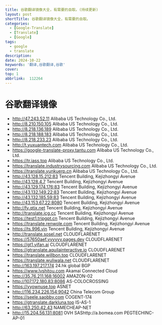 ```yaml
---
title: 谷歌翻译镜像大全，有需要的自取。(持续更新)
layout: post
shortTitle: 谷歌翻译镜像大全，有需要的自取。
categories:
  - [Google-Translate]
  - [Translate]
  - [Google]
tags:
  - google
  - translate
description:  
date: 2024-10-22
keywords: '翻译,谷歌翻译,谷歌'
cover:  
top: 1
abbrlink:  112264
---
```


# 谷歌翻译镜像

- http://47.243.52.11   Alibaba US Technology Co., Ltd.
- http://8.210.150.105   Alibaba US Technology Co., Ltd.
- http://8.218.136.189   Alibaba US Technology Co., Ltd.
- http://8.218.188.183   Alibaba US Technology Co., Ltd.
- http://8.218.233.23   Alibaba US Technology Co., Ltd.
- http://t.yuxuantech.com   Alibaba US Technology Co., Ltd.
- https://google-translate-proxy.tantu.com   Alibaba US Technology Co., Ltd.
- https://tr.iass.top   Alibaba US Technology Co., Ltd.
- https://translate.industrysourcing.com   Alibaba US Technology Co., Ltd.
- https://translate.yunkuerp.cn   Alibaba US Technology Co., Ltd.
- http://43.128.15.212:83   Tencent Building, Kejizhongyi Avenue
- http://43.128.4.7   Tencent Building, Kejizhongyi Avenue
- http://43.129.174.176:83   Tencent Building, Kejizhongyi Avenue
- http://43.132.149.22:83   Tencent Building, Kejizhongyi Avenue
- http://43.132.185.59:83   Tencent Building, Kejizhongyi Avenue
- http://43.153.67.22:8080   Tencent Building, Kejizhongyi Avenue
- http://fy.qtjx.net   Tencent Building, Kejizhongyi Avenue
- http://translate.icg.cc   Tencent Building, Kejizhongyi Avenue
- https://test1.tripgpt.cn   Tencent Building, Kejizhongyi Avenue
- https://translate.renwole.com   Tencent Building, Kejizhongyi Avenue
- https://ts.996.vin   Tencent Building, Kejizhongyi Avenue
- http://translate.sosel.net   CLOUDFLARENET
- https://57650aef.vvvvvv.pages.dev   CLOUDFLARENET
- https://gt1.yifan.ai   CLOUDFLARENET
- https://gtranslate.aquilainteractive.io   CLOUDFLARENET
- https://translate.willbon.top   CLOUDFLARENET
- https://translate.wuliwala.net   CLOUDFLARENET
- http://163.197.217.174   24.hk global BGP
- https://www.lvshitou.com   Akamai Connected Cloud
- http://35.76.211.168:16002   AMAZON-02
- http://107.172.180.83:8086   AS-COLOCROSSING
- https://yyownuse.top   ASNET
- http://116.234.226.154:9042   China Telecom Group
- https://seele.saobby.com   COGENT-174
- https://gtranslate.darkluna.top   IS-AS-1
- http://63.250.42.43   NAMECHEAP-NET
- http://15.204.56.131:8081   OVH SAShttp://a.bomea.com PEGTECHINC-AP-01
 